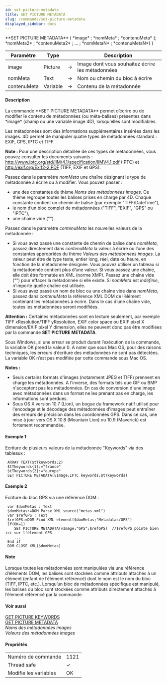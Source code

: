 ```yaml
---
id: set-picture-metadata
title: SET PICTURE METADATA
slug: /commands/set-picture-metadata
displayed_sidebar: docs
---
```


<!--REF #_command_.SET PICTURE METADATA.Syntax-->**SET PICTURE METADATA** ( *image* ; *nomMeta* ; *contenuMeta* {; *nomMeta2* ; *contenuMeta2* ; ... ; *nomMetaN* ; *contenuMetaN*} )<!-- END REF-->
<!--REF #_command_.SET PICTURE METADATA.Params-->
| Paramètre | Type |  | Description |
| --- | --- | --- | --- |
| image | Picture | &#8594;  | Image dont vous souhaitez écrire les métadonnées |
| nomMeta | Text | &#8594;  | Nom ou chemin du bloc à écrire |
| contenuMeta | Variable | &#8594;  | Contenu de la métadonnée |

<!-- END REF-->

#### Description 

<!--REF #_command_.SET PICTURE METADATA.Summary-->La commande **SET PICTURE METADATA** permet d’écrire ou de modifier le contenu de métadonnées (ou méta-balises) présentes dans *image* (champ ou une variable image 4D), lorsqu'elles sont modifiables.<!-- END REF-->

Les métadonnées sont des informations supplémentaires insérées dans les images. 4D permet de manipuler quatre types de métadonnées standard : EXIF, GPS, IPTC et TIFF. 

**Note :** Pour une description détaillée de ces types de metadonnées, vous pouvez consulter les documents suivants : <http://www.iptc.org/std/IIM/4.1/specification/IIMV4.1.pdf> (IPTC) et <http://exif.org/Exif2-2.PDF> (TIFF, EXIF et GPS). 

Passez dans le paramètre *nomMeta* une chaîne désignant le type de métadonnée à écrire ou à modifier. Vous pouvez passer :

* une des constantes du thème *Noms des métadonnées images*. Ce thème regroupe toutes les balises prises en charge par 4D. Chaque constante contient un chemin de balise (par exemple "TIFF/DateTime"),
* le nom d’un bloc complet de métadonnées ("TIFF", "EXIF", "GPS" ou "IPTC"),
* une chaîne vide ("").

Passez dans le paramètre *contenuMeta* les nouvelles valeurs de la métadonnée :

* Si vous avez passé une constante de chemin de balise dans *nomMeta*, passez directement dans *contenuMeta* la valeur à écrire ou l’une des constantes appropriées du thème *Valeurs des métadonnées images*. La valeur peut être de type texte, entier long, réel, date ou heure, en fonction de la métadonnée désignée. Vous pouvez utiliser un tableau si la métadonnée contient plus d’une valeur. Si vous passez une chaîne, elle doit être formatée en XML (norme XMP). Passez une chaîne vide ("") pour effacer la métadonnée si elle existe. Si *nomMeta* est *indéfinie*, n'importe quelle chaîne est utilisée.
* Si vous avez passé un nom de bloc ou une chaîne vide dans *nomMeta*, passez dans *contenuMeta* la référence XML DOM de l’élément contenant les métadonnées à écrire. Dans le cas d’une chaîne vide, toutes les métadonnées seront modifiées.

**Attention :** Certaines métadonnées sont en lecture seulement, par exemple TIFF xResolution/TIFF yResolution, EXIF color space ou EXIF pixel X dimension/EXIF pixel Y dimension, elles ne peuvent donc pas être modifiées par la commande **SET PICTURE METADATA**.

Sous Windows, si une erreur se produit durant l’exécution de la commande, la variable OK prend la valeur 0\. A noter que sous Mac OS, pour des raisons techniques, les erreurs d’écriture des métadonnées ne sont pas détectées. La variable OK n’est pas modifiée par cette commande sous Mac OS.

**Notes :**

* Seuls certains formats d'images (notamment JPEG et TIFF) prennent en charge les métadonnées. A l'inverse, des formats tels que GIF ou BMP n'acceptent pas les métadonnées. En cas de conversion d'une image avec métadonnées dans un format ne les prenant pas en charge, les informations sont perdues.
* Sous OS X version 10.7 (Lion), un bogue du framework natif utilisé pour l'encodage et le décodage des métadonnées d'images peut entraîner des erreurs de précision dans les coordonnées GPS. Dans ce cas, une mise à jour vers OS X 10.8 (Mountain Lion) ou 10.9 (Maverick) est fortement recommandée.

#### Exemple 1 

Ecriture de plusieurs valeurs de la métadonnée "Keywords" via des tableaux :

```4d
 ARRAY TEXT($tTkeywords;2)
 $tTkeywords{1}:="france"
 $tTkeywords{2}:="europe"
 SET PICTURE METADATA(vImage;IPTC keywords;$tTkeywords)
```

#### Exemple 2 

Ecriture du bloc GPS via une référence DOM :

```4d
 var $domMetas : Text
 $domMetas:=DOM Parse XML source("metas.xml")
 var $refGPS : Text
 $refGPS:=DOM Find XML element($domMetas;"Metadatas/GPS")
 If(OK=1)
    SET PICTURE METADATA(vImage;"GPS";$refGPS)  //$refGPS pointe bien ici sur l'élement GPS
    ...
 End if
 DOM CLOSE XML($domMetas)
```

#### Note 

Lorsque toutes les métadonnées sont manipulées via une référence d’éléments DOM, les balises sont stockées comme attributs attachés à un élément (enfant de l’élément référencé) dont le nom est le nom du bloc (TIFF, IPTC, etc.). Lorsqu’un bloc de métadonnées spécifique est manipulé, les balises du bloc sont stockées comme attributs directement attachés à l’élement référencé par la commande. 

#### Voir aussi 

[GET PICTURE KEYWORDS](get-picture-keywords.md)  
[GET PICTURE METADATA](get-picture-metadata.md)  
*Noms des métadonnées images*  
*Valeurs des métadonnées images*  

#### Propriétés

|  |  |
| --- | --- |
| Numéro de commande | 1121 |
| Thread safe | &check; |
| Modifie les variables | OK |


